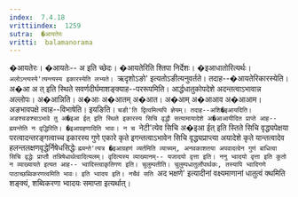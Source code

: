 ```yaml
---
index:  7.4.18
vrittiindex:  1259
sutra:  �आयतेरः
vritti:  balamanorama 
---
```


�आयतेरः। �आयतेः-- अ इति च्छेदः। �आयतेरिति श्तिपा निर्देशः। �इआधातोरित्यर्थः। `अलोऽन्त्यस्ये'त्यन्त्यस्य इकारस्येति लभ्यते। `ऋदृशोऽङो' इत्यतोऽङीत्यनुवर्तते। तदाह--�आयतेरिकारस्येति। अ�आ अ त् इति स्थिते सवर्णदीर्घमाशङ्क्याह--पररूपमिति। आर्द्धधातुकोपदेशे अदन्तत्वाऽभावान्न अल्लोपः। अ�आन्निति। अ�आः अ�आतम् अ�आत। अ�आम् अ�आआव अ�आआम। अङभावपक्षे त्वाह--विभाषेति। इयङिति। `चङी'ति द्वित्वमित्यपि ज्ञेयम्। तदाह--अशि�इआयदिति। अङश्चङश्चाऽभावे तु अ�इआ ईत् इति स्थिते इकारस्य सिचि वृद्धौ सत्यामायादेशे अ�आआयीदित प्राप्ते आह-- ह्म्यन्तेति न वृद्धिरिति। �इआग्रहणादिति भावः। न च `नेटी'त्येव सिचि अ�इआ ईत् इति स्तिते सिचि वृद्ध्यपेक्षया परत्वादन्तरङ्गत्वाच्च इकारस्य गुणे एकारे कृते इगन्तत्वाऽभावेन सिचि वृद्ध्यप्राप्त्या अयादेशे कृते यान्तत्वादेव हलन्तलक्षणवृद्धेर्निषेधसिद्धेः `ह्म्यन्ते'त्यत्र �इआग्रहणं व्यर्तमिति व्याच्यम्, अनवकाशतया अपवादत्वेन गुणं बाधित्वा सिचि वृद्धेः प्राप्तौ तन्निषेधार्थत्वादित्यलम्। वृदित्यस्य व्याख्यानम्-- यजादयो वृत्ता इति। ननु भ्वादयो वृत्ता इति कुतो न व्याख्यायते इत्यत आह-- भ्वादिस्त्वाकृतिगण इति। चुलुम्पतीति। चुलुम्पधातुर्लोपार्थकः, तस्यापि भ्वादिगणे पाठाच्छब्विकरणत्वमिति भावः। इति भ्वादय इति। नचैवं सति `अद भक्षणे' इत्यादीनां वक्ष्यमाणानां धातुत्वं क्थमिति शङ्क्यं, शब्विकरणा भ्वादयः समाप्ता इत्यर्थात्। 

